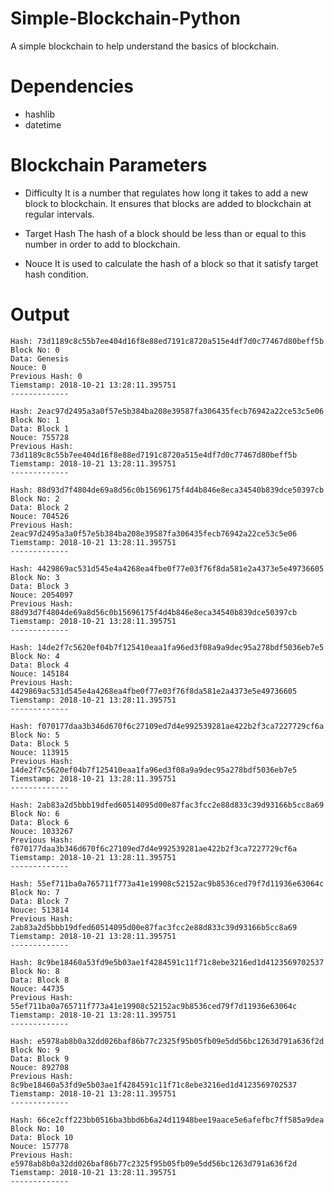 # Simple-Blockchain-Python
A simple blockchain to help understand the basics of blockchain.

# Dependencies
- hashlib
- datetime

# Blockchain Parameters
- Difficulty
    It is a number that regulates how long it takes to add a new block to blockchain.
    It ensures that blocks are added to blockchain at regular intervals.

- Target Hash
    The hash of a block should be less than or equal to this number in order to add to blockchain.

- Nouce
    It is used to calculate the hash of a block so that it satisfy target hash condition.

# Output

    Hash: 73d1189c8c55b7ee404d16f8e88ed7191c8720a515e4df7d0c77467d80beff5b
    Block No: 0
    Data: Genesis
    Nouce: 0
    Previous Hash: 0
    Tiemstamp: 2018-10-21 13:28:11.395751
    -------------

    Hash: 2eac97d2495a3a0f57e5b384ba208e39587fa306435fecb76942a22ce53c5e06
    Block No: 1
    Data: Block 1
    Nouce: 755728
    Previous Hash: 73d1189c8c55b7ee404d16f8e88ed7191c8720a515e4df7d0c77467d80beff5b
    Tiemstamp: 2018-10-21 13:28:11.395751
    -------------

    Hash: 88d93d7f4804de69a8d56c0b15696175f4d4b846e8eca34540b839dce50397cb
    Block No: 2
    Data: Block 2
    Nouce: 704526
    Previous Hash: 2eac97d2495a3a0f57e5b384ba208e39587fa306435fecb76942a22ce53c5e06
    Tiemstamp: 2018-10-21 13:28:11.395751
    -------------

    Hash: 4429869ac531d545e4a4268ea4fbe0f77e03f76f8da581e2a4373e5e49736605
    Block No: 3
    Data: Block 3
    Nouce: 2054097
    Previous Hash: 88d93d7f4804de69a8d56c0b15696175f4d4b846e8eca34540b839dce50397cb
    Tiemstamp: 2018-10-21 13:28:11.395751
    -------------

    Hash: 14de2f7c5620ef04b7f125410eaa1fa96ed3f08a9a9dec95a278bdf5036eb7e5
    Block No: 4
    Data: Block 4
    Nouce: 145184
    Previous Hash: 4429869ac531d545e4a4268ea4fbe0f77e03f76f8da581e2a4373e5e49736605
    Tiemstamp: 2018-10-21 13:28:11.395751
    -------------

    Hash: f070177daa3b346d670f6c27109ed7d4e992539281ae422b2f3ca7227729cf6a
    Block No: 5
    Data: Block 5
    Nouce: 113915
    Previous Hash: 14de2f7c5620ef04b7f125410eaa1fa96ed3f08a9a9dec95a278bdf5036eb7e5
    Tiemstamp: 2018-10-21 13:28:11.395751
    -------------

    Hash: 2ab83a2d5bbb19dfed60514095d00e87fac3fcc2e88d833c39d93166b5cc8a69
    Block No: 6
    Data: Block 6
    Nouce: 1033267
    Previous Hash: f070177daa3b346d670f6c27109ed7d4e992539281ae422b2f3ca7227729cf6a
    Tiemstamp: 2018-10-21 13:28:11.395751
    -------------

    Hash: 55ef711ba0a765711f773a41e19908c52152ac9b8536ced79f7d11936e63064c
    Block No: 7
    Data: Block 7
    Nouce: 513814
    Previous Hash: 2ab83a2d5bbb19dfed60514095d00e87fac3fcc2e88d833c39d93166b5cc8a69
    Tiemstamp: 2018-10-21 13:28:11.395751
    -------------

    Hash: 8c9be18460a53fd9e5b03ae1f4284591c11f71c8ebe3216ed1d4123569702537
    Block No: 8
    Data: Block 8
    Nouce: 44735
    Previous Hash: 55ef711ba0a765711f773a41e19908c52152ac9b8536ced79f7d11936e63064c
    Tiemstamp: 2018-10-21 13:28:11.395751
    -------------

    Hash: e5978ab8b0a32dd026baf86b77c2325f95b05fb09e5dd56bc1263d791a636f2d
    Block No: 9
    Data: Block 9
    Nouce: 892708
    Previous Hash: 8c9be18460a53fd9e5b03ae1f4284591c11f71c8ebe3216ed1d4123569702537
    Tiemstamp: 2018-10-21 13:28:11.395751
    -------------

    Hash: 66ce2cff223bb0516ba3bbd6b6a24d11948bee19aace5e6afefbc7ff585a9dea
    Block No: 10
    Data: Block 10
    Nouce: 157778
    Previous Hash: e5978ab8b0a32dd026baf86b77c2325f95b05fb09e5dd56bc1263d791a636f2d
    Tiemstamp: 2018-10-21 13:28:11.395751
    -------------
